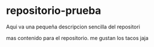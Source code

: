 # repositorio-prueba
Aqui va una pequeña descripcion sencilla del repositori

mas contenido para el repositorio.
me gustan los tacos jaja

